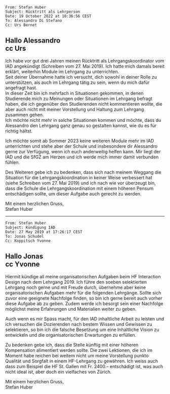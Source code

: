 ```
From: Stefan Huber
Subject: Rücktritt als Lehrperson
Date: 19 October 2022 at 10:36:56 CEST
To: Alessandro Di Stefano
Cc: Urs Bernet
```

Hallo Alessandro  
cc Urs
---  
Ich habe vor gut drei Jahren meinen Rücktritt als Lehrgangskoordinator vom IAD angekündigt (Schreiben vom 27. Mai 2019). Ich hatte mich damals bereit erklärt, weiterhin Module im Lehrgang zu unterrichten.   
Seit deiner Übernahme hatte ich versucht, dich sowohl in deiner Rolle zu unterstützen, als auch im Lehrgang tätig zu sein, wenn du mich dafür angefragt hast.   
In dieser Zeit bin ich mehrfach in Situationen gekommen, in denen Studierende mich zu Meinungen oder Situationen im Lehrgang befragt haben, die ich gegenüber den Studierenden nicht kommentieren wollte, die aber auch nicht mit meiner Vorstellung und Haltung zum Lehrgang zusammen gehen.  
Ich möchte nicht mehr in solche Situationen kommen und möchte, dass du Alessandro den Lehrgang ganz genau so gestalten kannst, wie du es für richtig hältst.  

Ich möchte somit ab Sommer 2023 keine weiteren Module mehr im IAD unterrichten und stehe aber der Schule und insbesondere dir Alessandro gerne zur Verfügung, wenn ich euch anderweitig helfen kann. Mir liegt der IAD und die SfGZ am Herzen und ich werde mich immer damit verbunden fühlen.  

Des Weiteren gebe ich zu bedenken, dass sich nach meinem Weggang die Situation für die Lehrgangskoordination in keiner Weise verbessert hat (siehe Schreiben vom 27. Mai 2019) und ich nach wie vor überzeugt bin, dass die Schule die Lehrgangskoordination mit einem höheren Pensum entschädigen sollte, um dieser Aufgabe auch gerecht zu werden.  

Mit einem herzlichen Gruss,  
Stefan Huber


---

```
From: Stefan Huber 
Subject: Kündigung IAD
Date: 27 May 2019 at 17:26:17 CEST
To: Jonas Schudel 
Cc: Koppitsch Yvonne
```

Hallo Jonas   
cc Yvonne  
---  
Hiermit kündige all meine organisatorischen Aufgaben beim HF Interaction Design nach dem Lehrgang 2019. Ich führe den soeben selektierten Lehrgang noch gerne und mit Freude durch, übernehme aber keine organisatorischen Aufgaben mehr für die folgenden Lehrgänge. Sollte sich zuvor eine geeignete Nachfolge finden, so bin ich gerne bereit auch vorher diese Aufgabe ab zu geben. Zudem werde ich besorgt sein einer Nachfolge möglichst meine Erfahrungen und Materialien weiter zu geben.

Auch wenn es mir Spass macht, für den IAD inhaltliche Arbeit zu leisten und ich versuchen die Dozierenden nach bestem Wissen und Gewissen zu selektieren, so bin ich die falsche Besetzung um eine Inhaltliche Vision zu entwickeln und die organisatorischen Erwartungen zu erfüllen. 

Zu bedenken gebe ich, dass die Stelle künftig mit einer höheren Kompensation alimentiert werden sollte. Die zwei Lektionen, die ich im Moment habe reichen bei weitem nicht um meine Vorstellung punkto Qualität und Sorgfalt in einem HF-Lehrgang zu gewähren. Ich weiss auch dass zum Beispiel die HF St. Gallen mit Fr. 2400.– entschädigt ist, was auch nicht ideal ist, aber doch ein vielfaches von Zürich. 

Mit einem herzlichen Gruss,  
Stefan Huber

